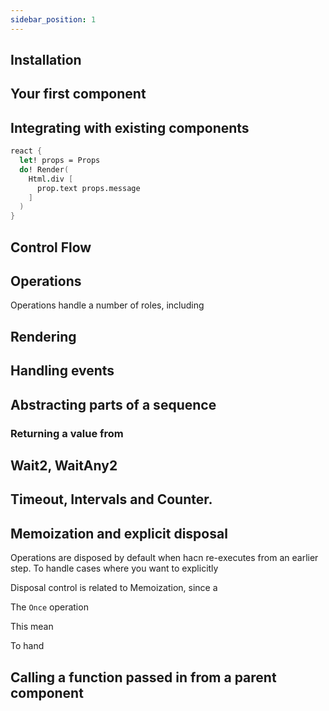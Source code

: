 ```yaml
---
sidebar_position: 1
---
```


## Installation

## Your first component


## Integrating with existing components

```fsharp
react {
  let! props = Props
  do! Render(
    Html.div [
      prop.text props.message
    ]
  )
}
```

## Control Flow


## Operations

Operations handle a number of roles, including 

## Rendering 

## Handling events

## Abstracting parts of a sequence 

### Returning a value from 

## Wait2, WaitAny2


## Timeout, Intervals and Counter.

## Memoization and explicit disposal

Operations are disposed by default when hacn re-executes from an earlier step. To handle cases where you want to explicitly 

Disposal control is related to Memoization, since a 

The `Once` operation 

This mean

To hand

## Calling a function passed in from a parent component